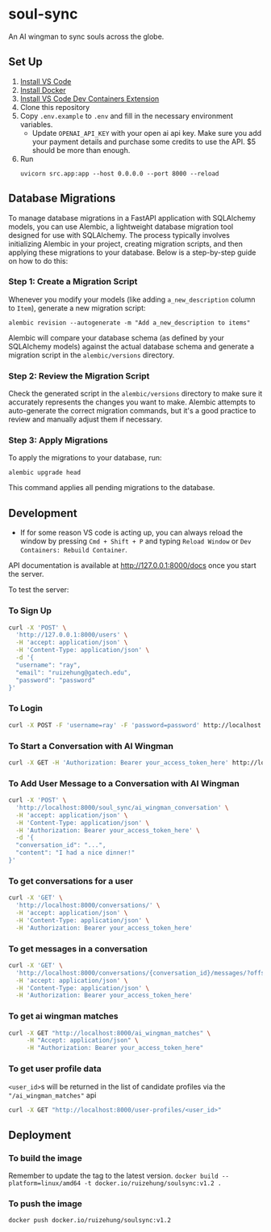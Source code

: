 # soul-sync
An AI wingman to sync souls across the globe.

## Set Up
1. [Install VS Code](https://code.visualstudio.com/)
2. [Install Docker](https://code.visualstudio.com/docs/devcontainers/tutorial#_install-docker)
3. [Install VS Code Dev Containers Extension](https://code.visualstudio.com/docs/devcontainers/tutorial#_install-the-extension)
4. Clone this repository
5. Copy `.env.example` to `.env` and fill in the necessary environment variables.
    - Update `OPENAI_API_KEY` with your open ai api key. Make sure you add your payment details and purchase some credits to use the API. $5 should be more than enough.
6. Run
    ```
    uvicorn src.app:app --host 0.0.0.0 --port 8000 --reload
    ```

## Database Migrations
To manage database migrations in a FastAPI application with SQLAlchemy models, you can use Alembic, a lightweight database migration tool designed for use with SQLAlchemy. The process typically involves initializing Alembic in your project, creating migration scripts, and then applying these migrations to your database. Below is a step-by-step guide on how to do this:

### Step 1: Create a Migration Script
Whenever you modify your models (like adding `a_new_description` column to `Item`), generate a new migration script:
```
alembic revision --autogenerate -m "Add a_new_description to items"
```
Alembic will compare your database schema (as defined by your SQLAlchemy models) against the actual database schema and generate a migration script in the `alembic/versions` directory.

### Step 2: Review the Migration Script
Check the generated script in the `alembic/versions` directory to make sure it accurately represents the changes you want to make. Alembic attempts to auto-generate the correct migration commands, but it's a good practice to review and manually adjust them if necessary.

### Step 3: Apply Migrations
To apply the migrations to your database, run:
```
alembic upgrade head
```
This command applies all pending migrations to the database.

## Development
- If for some reason VS code is acting up, you can always reload the window by pressing `Cmd + Shift + P` and typing `Reload Window` or `Dev Containers: Rebuild Container`.

API documentation is available at http://127.0.0.1:8000/docs once you start the server.

To test the server:

### To Sign Up
```bash
curl -X 'POST' \
  'http://127.0.0.1:8000/users' \
  -H 'accept: application/json' \
  -H 'Content-Type: application/json' \
  -d '{
  "username": "ray",
  "email": "ruizehung@gatech.edu",
  "password": "password"
}'
```

### To Login
```bash
curl -X POST -F 'username=ray' -F 'password=password' http://localhost:8000/token
```

### To Start a Conversation with AI Wingman
```bash
curl -X GET -H 'Authorization: Bearer your_access_token_here' http://localhost:8000/soul_sync/ai_wingman_initiate_conversation
```

### To Add User Message to a Conversation with AI Wingman
```bash
curl -X 'POST' \
  'http://localhost:8000/soul_sync/ai_wingman_conversation' \
  -H 'accept: application/json' \
  -H 'Content-Type: application/json' \
  -H 'Authorization: Bearer your_access_token_here' \
  -d '{
  "conversation_id": "...",
  "content": "I had a nice dinner!"
}'
```

### To get conversations for a user
```bash
curl -X 'GET' \
  'http://localhost:8000/conversations/' \
  -H 'accept: application/json' \
  -H 'Content-Type: application/json' \
  -H 'Authorization: Bearer your_access_token_here'
```

### To get messages in a conversation
```bash
curl -X 'GET' \
  'http://localhost:8000/conversations/{conversation_id}/messages/?offset=0&limit=10' \
  -H 'accept: application/json' \
  -H 'Content-Type: application/json' \
  -H 'Authorization: Bearer your_access_token_here'
```

### To get ai wingman matches

```bash
curl -X GET "http://localhost:8000/ai_wingman_matches" \
     -H "Accept: application/json" \
     -H "Authorization: Bearer your_access_token_here"
```    

### To get user profile data
`<user_id>`s will be returned in the list of candidate profiles via the `"/ai_wingman_matches"` api
```bash
curl -X GET "http://localhost:8000/user-profiles/<user_id>"
```

## Deployment
### To build the image
Remember to update the tag to the latest version.
`docker build --platform=linux/amd64 -t docker.io/ruizehung/soulsync:v1.2 .`

### To push the image
`docker push docker.io/ruizehung/soulsync:v1.2`


